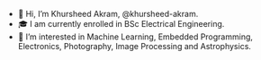 - 👋 Hi, I’m Khursheed Akram, @khursheed-akram.
- 🎓 I am currently enrolled in BSc Electrical Engineering.
- 👀 I’m interested in Machine Learning, Embedded Programming, Electronics, Photography, Image Processing and Astrophysics.

<!---
khursheed-akram/khursheed-akram is a ✨ special ✨ repository because its `README.md` (this file) appears on your GitHub profile.
You can click the Preview link to take a look at your changes.
--->
